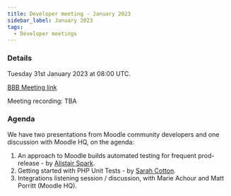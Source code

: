 ```yaml
---
title: Developer meeting - January 2023
sidebar_label: January 2023
tags:
  - Developer meetings
---
```


### Details

Tuesday 31st January 2023 at 08:00 UTC.

[BBB Meeting link](https://moodle.org/mod/bigbluebuttonbn/view.php?id=8596)

Meeting recording: TBA

### Agenda

We have two presentations from Moodle community developers and one discussion with Moodle HQ, on the agenda:

1. An approach to Moodle builds automated testing for frequent prod-release - by [Alistair Spark](https://moodle.org/user/profile.php?id=1434260).
2. Getting started with PHP Unit Tests - by [Sarah Cotton](https://moodle.org/user/profile.php?id=1595379).
3. Integrations listening session / discussion, with Marie Achour and Matt Porritt (Moodle HQ).
